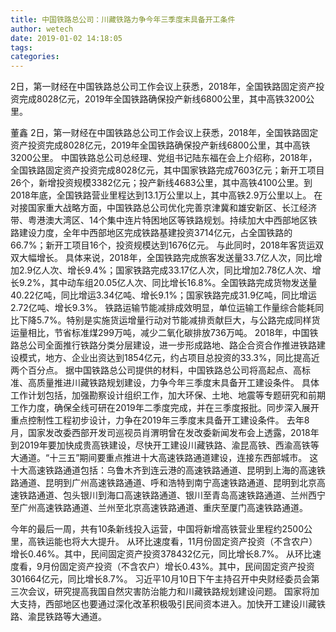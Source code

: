 ```yaml
---
title: 中国铁路总公司：川藏铁路力争今年三季度末具备开工条件
author: wetech
date: 2019-01-02 14:18:05
tags: 
categories: 
---
```

2日，第一财经在中国铁路总公司工作会议上获悉，2018年，全国铁路固定资产投资完成8028亿元，2019年全国铁路确保投产新线6800公里，其中高铁3200公里。
<!-- more -->
董鑫
2日，第一财经在中国铁路总公司工作会议上获悉，2018年，全国铁路固定资产投资完成8028亿元，2019年全国铁路确保投产新线6800公里，其中高铁3200公里。
中国铁路总公司总经理、党组书记陆东福在会上介绍称，2018年，全国铁路固定资产投资完成8028亿元，其中国家铁路完成7603亿元；新开工项目26个，新增投资规模3382亿元；投产新线4683公里，其中高铁4100公里。到2018年底，全国铁路营业里程达到13.1万公里以上，其中高铁2.9万公里以上。
在对接国家重大战略方面，中国铁路总公司优化完善京津冀和雄安新区、长江经济带、粤港澳大湾区、14个集中连片特困地区等铁路规划。持续加大中西部地区铁路建设力度，全年中西部地区完成铁路基建投资3714亿元，占全国铁路的66.7%；新开工项目16个，投资规模达到1676亿元。
与此同时，2018年客货运双双大幅增长。
具体来说，2018年，全国铁路完成旅客发送量33.7亿人次，同比增加2.9亿人次、增长9.4%；国家铁路完成33.17亿人次，同比增加2.78亿人次、增长9.2%，其中动车组20.05亿人次、同比增长16.8%。全国铁路完成货物发送量40.22亿吨，同比增运3.34亿吨、增长9.1%；国家铁路完成31.9亿吨，同比增运2.72亿吨、增长9.3%。
铁路运输节能减排成效明显，单位运输工作量综合能耗同比下降5.7%。特别是实施货运增量行动对节能减排贡献巨大，与公路完成同样货运量相比，节省标准煤299万吨，减少二氧化碳排放736万吨。
2018年，中国铁路总公司全面推行铁路分类分层建设，进一步形成路地、路企合资合作推进铁路建设模式，地方、企业出资达到1854亿元，约占项目总投资的33.3%，同比提高近两个百分点。
据中国铁路总公司提供的材料，中国铁路总公司将高起点、高标准、高质量推进川藏铁路规划建设，力争今年三季度末具备开工建设条件。
具体工作计划包括，加强勘察设计组织工作，加大环保、土地、地震等专题研究和前期工作力度，确保全线可研在2019年二季度完成，并在三季度报批。同步深入展开重点控制性工程初步设计，力争在2019年三季度末具备开工建设条件。
去年8月，国家发改委西部开发司巡视员肖渭明曾在发改委新闻发布会上透露，2018年到2019年要加快成贵高铁建设，尽快开工建设川藏铁路、渝昆高铁、西渝高铁等大通道。“十三五”期间要重点推进十大高速铁路通道建设，连接东西部城市。
这十大高速铁路通道包括：乌鲁木齐到连云港的高速铁路通道、昆明到上海的高速铁路通道、昆明到广州高速铁路通道、呼和浩特到南宁高速铁路通道、昆明到北京高速铁路通道、包头银川到海口高速铁路通道、银川至青岛高速铁路通道、兰州西宁至广州高速铁路通道、兰州至北京高速铁路通道、重庆至厦门高速铁路通道。
 
 
今年的最后一周，共有10条新线投入运营，中国将新增高铁营业里程约2500公里，高铁运能也将大大提升。
从环比速度看，11月份固定资产投资（不含农户）增长0.46%。其中，民间固定资产投资378432亿元，同比增长8.7%。
从环比速度看，9月份固定资产投资（不含农户）增长0.43%。其中，民间固定资产投资301664亿元，同比增长8.7%。
习近平10月10日下午主持召开中央财经委员会第三次会议，研究提高我国自然灾害防治能力和川藏铁路规划建设问题。
国家将加大支持，西部地区也要通过深化改革积极吸引民间资本进入。加快开工建设川藏铁路、渝昆铁路等大通道。
